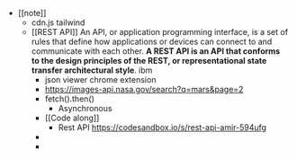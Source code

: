 - [[note]]
	- cdn.js tailwind
	- [[REST API]] An API, or application programming interface, is a set of rules that define how applications or devices can connect to and communicate with each other. **A REST API is an API that conforms to the design principles of the REST, or representational state transfer architectural style**. ibm
		- json viewer chrome extension
		- https://images-api.nasa.gov/search?q=mars&page=2
		- fetch().then()
			- Asynchronous
		- [[Code along]]
			- Rest API https://codesandbox.io/s/rest-api-amir-594ufg
		-
		-